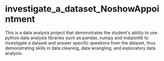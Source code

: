# investigate_a_dataset_NoshowAppointment
This is a data analysis project that demonstrates the student's ability to use python data analysis libraries such as pandas, numpy and matplotlib to investigate a dataset and answer specific questions from the dataset, thus demonstrating skills in data cleaning, data wrangling, and exploratory data analysis.
